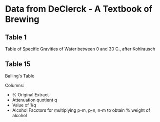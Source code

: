 # Data from DeClerck - A Textbook of Brewing

## Table 1

Table of Specific Gravities of Water between 0 and 30 C., after Kohlrausch

## Table 15

Balling's Table

Columns:
- % Original Extract
- Attenuation quotient q
- Value of 1/q
- Alcohol Facctors for multiplying p-m, p-n, n-m to obtain % weight of alcohol
